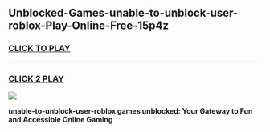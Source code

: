 
## Unblocked-Games-unable-to-unblock-user-roblox-Play-Online-Free-15p4z
<h3>
<a href="https://premium76.site?title=unable-to-unblock-user-roblox&ref=26A">CLICK TO PLAY</a></h3>
<hr>

<h3>
<a href="https://premium76.site?title=unable-to-unblock-user-roblox&ref=26A">CLICK 2 PLAY</a>
  
</h3>

<a href="https://premium76.site?title=unable-to-unblock-user-roblox&ref=26A"><img src="https://clearcache.store/games.png"></a>


**unable-to-unblock-user-roblox games unblocked: Your Gateway to Fun and Accessible Online Gaming**
